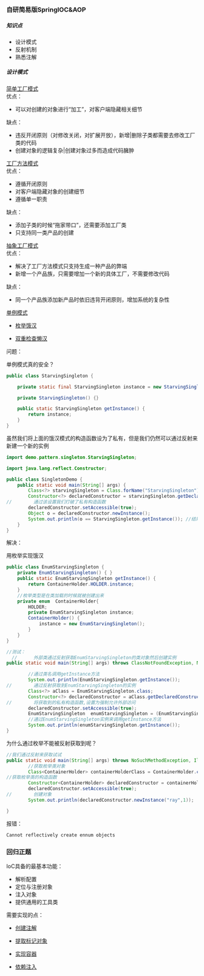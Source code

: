 ### 自研简易版SpringIOC&AOP

##### 知识点

- 设计模式
- 反射机制
- 熟悉注解

##### 设计模式
[简单工厂模式](https://github.com/Ray-ux/Simpleframework/tree/master/src/main/java/demo/pattern/factory/simple) </br>
优点：

- 可以对创建的对象进行“加工”，对客户端隐藏相关细节 

缺点：

- 违反开闭原则（对修改关闭，对扩展开放），新增|删除子类都需要去修改工厂类的代码
- 创建对象的逻辑复杂|创建对象过多而造成代码臃肿

[工厂方法模式](https://github.com/Ray-ux/Simpleframework/tree/master/src/main/java/demo/pattern/factory/method) </br>
优点：

- 遵循开闭原则
- 对客户端隐藏对象的创建细节
- 遵循单一职责

缺点：

- 添加子类的时候“拖家带口”，还需要添加工厂类
- 只支持同一类产品的创建

[抽象工厂模式](https://github.com/Ray-ux/Simpleframework/tree/master/src/main/java/demo/pattern/factory/abstractf) </br>
优点：

- 解决了工厂方法模式只支持生成一种产品的弊端
- 新增一个产品族，只需要增加一个新的具体工厂，不需要修改代码

缺点：

- 同一个产品族添加新产品时依旧违背开闭原则，增加系统的复杂性

[单例模式]() </br>

- [枚举饿汉](https://github.com/Ray-ux/Simpleframework/blob/master/src/main/java/demo/pattern/singleton/EnumStarvingSingleton.java)

- [双重检查懒汉](https://github.com/Ray-ux/Simpleframework/blob/master/src/main/java/demo/pattern/singleton/LazyDoubleCheckSingleton.java)

问题：

单例模式真的安全？
````java
public class StarvingSingleton {

    private static final StarvingSingleton instance = new StarvingSingleton();

    private StarvingSingleton() {}

    public static StarvingSingleton getInstance() {
        return instance;
    }
}
````
虽然我们将上面的饿汉模式的构造函数设为了私有，但是我们仍然可以通过反射来新建一个新的实例

````java
import demo.pattern.singleton.StarvingSingleton;

import java.lang.reflect.Constructor;

public class SingletonDemo {
    public static void main(String[] args) {
        Class<?> starvingSingleton = Class.forName("StarvingSingleton");
        Constructor<?> declaredConstructor = starvingSingleton.getDeclaredConstructor();
//        通过该设置我们打破了私有构造函数
        declaredConstructor.setAccessible(true);
        Object o = declaredConstructor.newInstance();
        System.out.println(o == StarvingSingleton.getInstance()); //结果为false
    }
}
````
解决：

用枚举实现饿汉

```java
public class EnumStarvingSingleton {
    private EnumStarvingSingleton() { }
    public static EnumStarvingSingleton getInstance() {
        return ContainerHolder.HOLDER.instance;
    }
    //枚举类型是在类加载的时候就被创建出来
    private enum  ContainerHolder{
        HOLDER;
        private EnumStarvingSingleton instance;
        ContainerHolder() {
            instance = new EnumStarvingSingleton();
        }
    }
}

//测试：
  //      外部类通过反射获取EnumStarvingSingleton的类对象然后创建实例
public static void main(String[] args) throws ClassNotFoundException, NoSuchMethodException, IllegalAccessException, InvocationTargetException, InstantiationException {

        //通过类名调用getInstance方法
        System.out.println(EnumStarvingSingleton.getInstance());
//        通过反射获取到EnumStarvingSingleton的实例
        Class<?> aClass = EnumStarvingSingleton.class;
        Constructor<?> declaredConstructor = aClass.getDeclaredConstructor();
//        将获取到的私有构造函数,设置为强制允许外部访问
        declaredConstructor.setAccessible(true);
        EnumStarvingSingleton  enumStarvingSingleton = (EnumStarvingSingleton) declaredConstructor.newInstance();
        //通过EnumStarvingSingleton实例来调用getInstance方法
        System.out.println(enumStarvingSingleton.getInstance());
}
```
为什么通过枚举不能被反射获取到呢？
```java
//我们通过反射来获取试试
public static void main(String[] args) throws NoSuchMethodException, IllegalAccessException, InvocationTargetException, InstantiationException {
        //获取枚举类对象
        Class<ContainerHolder> containerHolderClass = ContainerHolder.class;
//获取枚举类的构造函数
        Constructor<ContainerHolder> declaredConstructor = containerHolderClass.getDeclaredConstructor(String.class,int.class);
        declaredConstructor.setAccessible(true);
//        创建对象
        System.out.println(declaredConstructor.newInstance("ray",1));

}
```
报错：
```java
Cannot reflectively create ennum objects
```
[comment]: <> (![1620993794463]&#40;C:\Users\张烈文\AppData\Roaming\Typora\typora-user-images\1620993794463.png&#41;)


### 回归正题
IoC具备的最基本功能：
- 解析配置
- 定位与注册对象
- 注入对象
- 提供通用的工具类

需要实现的点：

[comment]: <> (![大致流程]&#40;C:\Users\张烈文\AppData\Roaming\Typora\typora-user-images\1620653293751.png&#41;)

- [创建注解](https://github.com/Ray-ux/Simpleframework/tree/master/src/main/java/org/simpleframework/core/annotation) 

- [提取标记对象](https://github.com/Ray-ux/Simpleframework/blob/master/src/main/java/org/simpleframework/util/ClassUtil.java)

- [实现容器](https://github.com/Ray-ux/Simpleframework/blob/master/src/main/java/org/simpleframework/core/BeanContainer.java)

- [依赖注入](https://github.com/Ray-ux/Simpleframework/tree/master/src/main/java/org/simpleframework/inject)